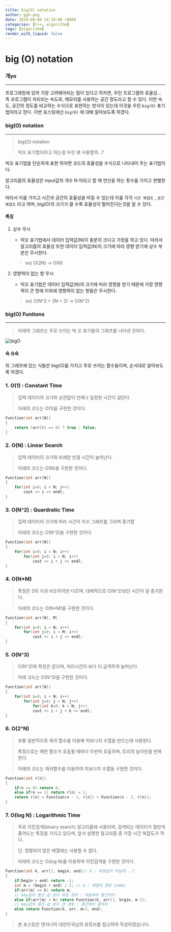 ```yaml
---
title: big(O) notation
author: ggh-png
date: 2019-08-08 14:10:00 +0800
categories: [C++, algorithm]
tags: [algorithm]
render_with_liquid: false
---
```





# big (O) notation

### 개yo

---

프로그래밍에 있어 가장 고려해야되는 점이 있다고 하자면, 우린 프로그램의 효율성... 즉 프로그램이 처리되는 속도와, 메모리를 사용하는 공간 정도라고 할 수 있다. 이런 속도, 공간의 정도를 비교하는 수식으로 표현하는 방식이 있는데 이것을 우린  `big(O)` 표기법이라고 한다. 이번 포스팅에선 `big(O)` 에 대해 알아보도록 하겠다.  

 

### big(O) notation

---

> big(O) notation
> 
> 
> 빅오 표기법이라고 하는걸 우린 왜 사용할까...?
> 

빅오 표기법을 단순하게 표현 하자면 코드의 효율성을 수식으로 나타내어 주는 표기법이다. 

알고리즘의 효율성은 input값의 개수 N 이라고 할 때 연산을 하는 횟수를 가지고 판별한다. 

따라서 이를 가지고 시간과 공간의 효율성을 따질 수 있는데 이를 각각 `시간 복잡도` , `공간 복잡도` 라고 하며, big(O)의 크기가 클 수록 효율성이 떨어진다는것을 알 수 있다. 

#### 특징 

1. 상수 무시 
    - 빅오 표기법에서 데이터 입력값(N)이 충분히 크다고 가정을 하고 있다.  따라서  알고리즘의 효율성 또한 데이터 입력값(N)의 크기에 따라 영향 받기에 상수 부분은 무시한다.
    
    > ex) O(2N) → O(N)
    > 
2. 영향력이 없는 항 무시
    - 빅오 표기법은 데이터 입력값(N)의 크기에 따라 영향을 받기 때문에 가장 영향력이 큰 항에 이외에 영향력이 없는 항들은 무시한다.
    
    > ex) O(N^2 + 3N + 2) → O(N^2)
    > 

### big(O) Funtions

---

> 아래의 그래프는 주로 쓰이는 빅 오 표기들의 그래프를 나타낸 것이다.


![bigO](https://user-images.githubusercontent.com/71277820/158517098-ef5617c9-47b2-4344-b53d-e7227ebdda47.png)

#### 슉 슈슉

 위 그래프에 있는 식들은 big(O)를 가지고 주로 쓰이는 함수들이며, 순서대로 알아보도록 하겠다. 

### 1. O(1) : Constant Time

> 입력 데이터의 크기와 상관없이 언제나 일정한 시간이 걸린다.
> 
> 
>  아래의 코드는 O(1)을 구현한 것이다.  
> 

```cpp
Function(int arr[N])
{
	return (arr[0] == 0) ? true : false;
}
```

### 2. O(N) : Linear Search

> 입력 데이터의 크기와 비례한 만큼 시간이 늘어난다.
> 
> 
> 아래의 코드는 O(N)을 구현한 것이다. 
> 

```cpp
Function(int arr[N])
{
	for(int i=0; i < N; i++)
		cout << i << endl;
}
```

### 3. O(N^2) : Quardratic Time

> 입력 데이터의 크기에 따라 시간이 지수 그래프를 그리며 증가함
> 
> 
> 아래의 코드는 O(N^2)을 구현한 것이다. 
> 

```cpp
Function(int arr[N])
{
	for(int i=0; i < N; i++)
		for(int j=0; i < N; i++)
			cout << i + j << endl;
}
```

### 4. O(N*M)

> 특징은 3의 식과 비슷하지만  다르며, 대체적으로 O(N^2)보단 시간이 덜 증가한다.
> 
> 
> 아래의 코드는 O(N*M)을 구현한 것이다. 
> 

```cpp
Function(int arr[N], M)
{
	for(int i=0; i < N; i++)
		for(int j=0; i < M; i++)
			cout << i + j << endl;
}
```

### 5. O(N^3)

> O(N^2)와 특징은 같으며, 처리시간이 보다 더 급격하게 늘어난다.
> 
> 
> 아래 코드는 O(N^3)을 구현한 것이다. 
> 

```cpp
Function(int arr[N])
{
	for(int i=0; i < N; i++)
		for(int j=0; j < N; j++)
			for(int k=0; k < N; j++)
			cout << i + j + k << endl;
}
```

### 6. O(2^N)

> 보통 일반적으로 재귀 함수를 이용해  피보나치 수열을 만드는데 사용된다.
> 
> 
> 특징으로는 매번 함수가 호출될 때마다 두번씩 호출하며, 트리의 높이만큼 반복한다. 
> 
> 아래의 코드는 재귀함수를 이용하여 피보나치 수열을 구현한 것이다.
> 

```cpp
Function(int r[n]) 
{
	if(n <= 0) return 0;
	else if(n == 1) return r[n] = 1;
	return r[n] = Function(n - 1, r[n]) + Function(n - 2, r[n]); 
}
```

### 7. O(log N) : Logarithmic Time

> 주로 이진검색(binary search) 알고리즘에 사용되며, 검색되는 데이터가 절반씩 줄어드는 특징을 가지고 있으며, 앞서 설명한 알고리즘 중 가장 시간 복잡도가 적다.
> 
> 
> 단. 정렬되지 않은 배열에는 사용할 수 없다. 
> 
> 아래의 코드는 O(log N)를 이용하여 이진검색을 구현한 것이다.
> 

```cpp
Function(int k, arr[], begin, end)// k : 피봇값이 아닐까...?
{
	if(begin > end) return -1;
	int m = (begin + end) / 2; // m : 배열의 중앙 index
	if(arr[m] == k) return m;
	// key값이 중간 값 보다 작은 경우 : 처음부터 중간까지 
	else if(arr[m] > k) return Function(k, arr[], brgin, m-1);
	// key값이 중간 값 보다 큰 경우 : 중간부터 끝까지 
	else return Function(k, arr, m+1, end);
}
```

> 본 포스팅은 엔지니어 대한민국님의 유튜브를 참고하여 작성하였습니다.
>